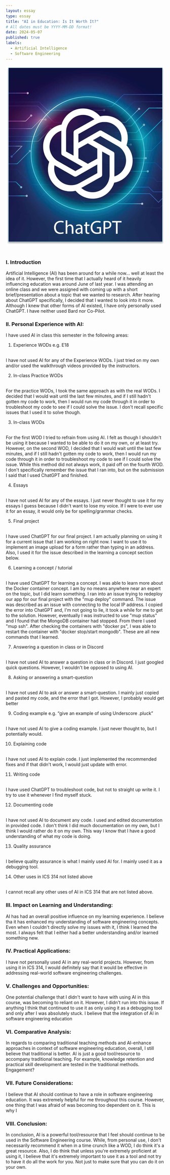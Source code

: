 ```yaml
---
layout: essay
type: essay
title: "AI in Education: Is It Worth It?"
# All dates must be YYYY-MM-DD format!
date: 2024-05-07
published: true
labels:
  - Artificial Intelligence 
  - Software Engineering
---
```


<div class="container-fluid justify-content-center">
<img width="700px" src="../img/ai-in-education/chatgpt.png">
</div>

<br>

### I. Introduction
Artificial Intelligence (AI) has been around for a while now... well at least the idea of it. However, the first time that I actually heard of it heavily influencing education was around June of last year. I was attending an online class and we were assigned with coming up with a short brief/presentation about a topic that we wanted to research. After hearing about ChatGPT specifically, I decided that I wanted to look into it more. Although I knew that other forms of AI existed, I have only personally used ChatGPT. I have neither used Bard nor Co-Pilot. 


### II. Personal Experience with AI:
I have used AI in class this semester in the following areas:

1. Experience WODs e.g. E18
<br>
I have not used AI for any of the Experience WODs. I just tried on my own and/or used the walkthrough videos provided by the instructors.


2. In-class Practice WODs
<br>
For the practice WODs, I took the same approach as with the real WODs. I decided that I would wait until the last few minutes, and if I still hadn't gotten my code to work, then I would run my code through it in order to troubleshoot my code to see if I could solve the issue. I don't recall specific issues that I used it to solve though.


3. In-class WODs
<br>
For the first WOD I tried to refrain from using AI. I felt as though I shouldn't be using it because I wanted to be able to do it on my own, or at least try. However, on the second WOD, I decided that I would wait until the last few minutes, and if I still hadn't gotten my code to work, then I would run my code through it in order to troubleshoot my code to see if I could solve the issue. While this method did not always work, it paid off on the fourth WOD. I don't specifically remember the issue that I ran into, but on the submission I said that I used ChatGPT and finished.


4. Essays
<br>
I have not used AI for any of the essays. I just never thought to use it for my essays I guess because I didn't want to lose my voice. If I were to ever use it for an essay, it would only be for spelling/grammar checks.


5. Final project
<br>
I have used ChatGPT for our final project. I am actually planning on using it for a current issue that I am working on right now. I want to use it to implement an image upload for a form rather than typing in an address. Also, I used it for the issue described in the learning a concept section below.


6. Learning a concept / tutorial
<br>
I have used ChatGPT for learning a concept. I was able to learn more about the Docker container concept. I am by no means anywhere near an expert on the topic, but I did learn something. I ran into an issue trying to redeploy our app for our final project with the "mup deploy" command. The issue was described as an issue with connecting to the local IP address. I copied the error into ChatGPT and, I'm not going to lie, it took a while for me to get to the solution. However, eventually I was instructed to use "mup status" and I found that the MongoDB container had stopped. From there I used "mup ssh". After checking the containers with "docker ps", I was able to restart the container with "docker stop/start mongodb". These are all new commands that I learned. 


7. Answering a question in class or in Discord
<br>
I have not used AI to answer a question in class or in Discord. I just googled quick questions. However, I wouldn't be opposed to using AI.


8. Asking or answering a smart-question
<br>
I have not used AI to ask or answer a smart-question. I mainly just copied and pasted my code, and the error that I got. However, I probably would get better 


9. Coding example e.g. “give an example of using Underscore .pluck”
<br>
I have not used AI to give a coding example. I just never thought to, but I potentially would.


10. Explaining code
<br>
I have not used AI to explain code. I just implemented the recommended fixes and if that didn't work, I would just update with error. 


11. Writing code
<br>
I have used ChatGPT to troubleshoot code, but not to straight up write it. I try to use it whenever I find myself stuck.

12. Documenting code
<br>
I have not used AI to document any code. I used and edited documentation in provided code. I don't think I did much documentation on my own, but I think I would rather do it on my own. This way I know that I have a good understanding of what my code is doing. 


13. Quality assurance
<br>
I believe quality assurance is what I mainly used AI for. I mainly used it as a debugging tool.


14. Other uses in ICS 314 not listed above
<br>
I cannot recall any other uses of AI in ICS 314 that are not listed above.


### III. Impact on Learning and Understanding:
AI has had an overall positive influence on my learning experience. I believe tha it has enhanced my understanding of software engineering concepts. Even when I couldn't directly solve my issues with it, I think I learned the most. I always felt that I either had a better understanding and/or learned something new.

### IV. Practical Applications:
I have not personally used AI in any real-world projects. However, from using it in ICS 314, I would definitely say that it would be effective in addressing real-world software engineering challenges. 

### V. Challenges and Opportunities:
One potential challenge that I didn't want to have with using AI in this course, was becoming to reliant on it. However, I didn't run into this issue. If anything I think that continued to use it as only using it as a debugging tool and only after I was absolutely stuck. I believe that the integration of AI in software engineering education 

### VI. Comparative Analysis:
In regards to comparing traditional teaching methods and AI-enhance approaches in context of software engineering education, overall, I still believe that traditional is better. AI is just a good tool/resource to accompany traditional teaching. For example, knowledge retention and practical skill development are tested in the traditional methods. Engagement?

### VII. Future Considerations:
I believe that AI should continue to have a role in software engineering education. It was extremely helpful for me throughout this course. However, one thing that I was afraid of was becoming too dependent on it. This is why I 

### VIII. Conclusion:
In conclusion, AI is a powerful tool/resource that I feel should continue to be used in the Software Engineering course. While, from personal use, I don't necessarily recommend it when in a time crunch like a WOD, I do think it's a great resource. Also, I do think that unless you're extremely proficient at using it, I believe that it's extremely important to use it as a tool and not try to have it do all the work for you. Not just to make sure that you can do it on your own.
